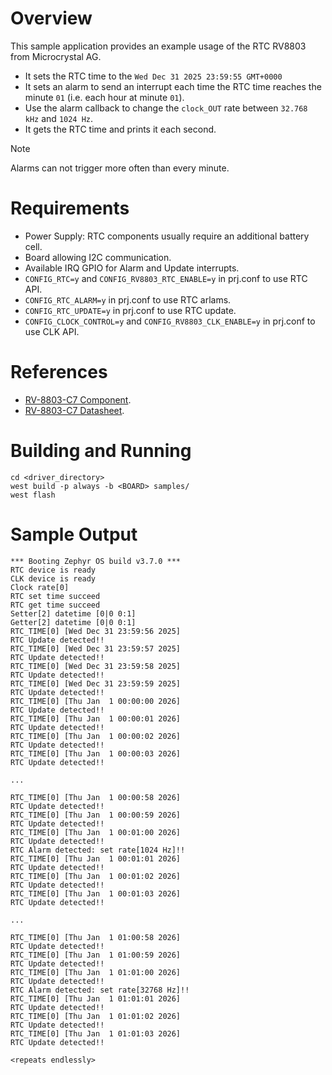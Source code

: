 # Overview

This sample application provides an example usage of the RTC RV8803 from Microcrystal AG.

- It sets the RTC time to the `Wed Dec 31 2025 23:59:55 GMT+0000`
- It sets an alarm to send an interrupt each time the RTC time reaches the minute `01` (i.e. each hour at minute `01`).
- Use the alarm callback to change the `clock_OUT` rate between `32.768 kHz` and `1024 Hz`.
- It gets the RTC time and prints it each second.

> [!NOTE]
> Alarms can not trigger more often than every minute.

# Requirements

- Power Supply: RTC components usually require an additional battery cell.
- Board allowing I2C communication.
- Available IRQ GPIO for Alarm and Update interrupts.
- `CONFIG_RTC=y` and `CONFIG_RV8803_RTC_ENABLE=y` in prj.conf to use RTC API.
- `CONFIG_RTC_ALARM=y` in prj.conf to use RTC arlams.
- `CONFIG_RTC_UPDATE=y` in prj.conf to use RTC update.
- `CONFIG_CLOCK_CONTROL=y` and `CONFIG_RV8803_CLK_ENABLE=y` in prj.conf to use CLK API.

# References

- [RV-8803-C7 Component](https://www.microcrystal.com/fileadmin/Media/Products/RTC/Datasheet/RV-8803-C7.pdf).
- [RV-8803-C7 Datasheet](https://www.microcrystal.com/fileadmin/Media/Products/RTC/App.Manual/RV-8803-C7_App-Manual.pdf).

# Building and Running

```shell
cd <driver_directory>
west build -p always -b <BOARD> samples/
west flash
```

# Sample Output

```shell
*** Booting Zephyr OS build v3.7.0 ***
RTC device is ready
CLK device is ready
Clock rate[0]
RTC set time succeed
RTC get time succeed
Setter[2] datetime [0|0 0:1]
Getter[2] datetime [0|0 0:1]
RTC_TIME[0] [Wed Dec 31 23:59:56 2025]
RTC Update detected!!
RTC_TIME[0] [Wed Dec 31 23:59:57 2025]
RTC Update detected!!
RTC_TIME[0] [Wed Dec 31 23:59:58 2025]
RTC Update detected!!
RTC_TIME[0] [Wed Dec 31 23:59:59 2025]
RTC Update detected!!
RTC_TIME[0] [Thu Jan  1 00:00:00 2026]
RTC Update detected!!
RTC_TIME[0] [Thu Jan  1 00:00:01 2026]
RTC Update detected!!
RTC_TIME[0] [Thu Jan  1 00:00:02 2026]
RTC Update detected!!
RTC_TIME[0] [Thu Jan  1 00:00:03 2026]
RTC Update detected!!

...

RTC_TIME[0] [Thu Jan  1 00:00:58 2026]
RTC Update detected!!
RTC_TIME[0] [Thu Jan  1 00:00:59 2026]
RTC Update detected!!
RTC_TIME[0] [Thu Jan  1 00:01:00 2026]
RTC Update detected!!
RTC Alarm detected: set rate[1024 Hz]!!
RTC_TIME[0] [Thu Jan  1 00:01:01 2026]
RTC Update detected!!
RTC_TIME[0] [Thu Jan  1 00:01:02 2026]
RTC Update detected!!
RTC_TIME[0] [Thu Jan  1 00:01:03 2026]
RTC Update detected!!

...

RTC_TIME[0] [Thu Jan  1 01:00:58 2026]
RTC Update detected!!
RTC_TIME[0] [Thu Jan  1 01:00:59 2026]
RTC Update detected!!
RTC_TIME[0] [Thu Jan  1 01:01:00 2026]
RTC Update detected!!
RTC Alarm detected: set rate[32768 Hz]!!
RTC_TIME[0] [Thu Jan  1 01:01:01 2026]
RTC Update detected!!
RTC_TIME[0] [Thu Jan  1 01:01:02 2026]
RTC Update detected!!
RTC_TIME[0] [Thu Jan  1 01:01:03 2026]
RTC Update detected!!

<repeats endlessly>
```
